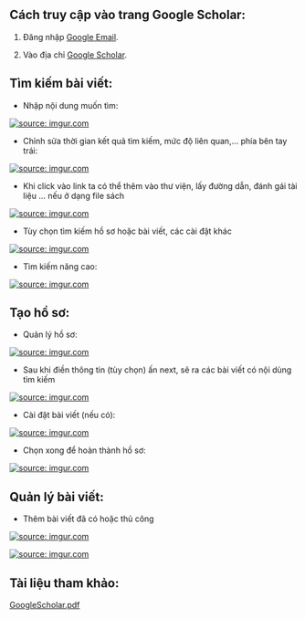 
## Cách truy cập vào trang Google Scholar:

1. Đăng nhập [Google Email](https://mail.google.com/).

2. Vào địa chỉ [Google Scholar](https://scholar.google.com/).

## Tìm kiếm bài viết: 

- Nhập nội dung muốn tìm:

<a href="https://imgur.com/xkXhcKu"><img src="https://i.imgur.com/xkXhcKu.png" title="source: imgur.com" /></a>

- Chỉnh sửa thời gian kết quả tìm kiếm, mức độ liên quan,... phía bên tay trái: 

<a href="https://imgur.com/lCyoyaE"><img src="https://i.imgur.com/lCyoyaE.png" title="source: imgur.com" /></a>

- Khi click vào link ta có thể thêm vào thư viện, lấy đường dẫn, đánh gái tài liệu ... nếu ở dạng file sách

<a href="https://imgur.com/EB1Ty82"><img src="https://i.imgur.com/EB1Ty82.png" title="source: imgur.com" /></a>

- Tùy chọn tìm kiếm hồ sơ hoặc bài viết, các cài đặt khác

<a href="https://imgur.com/pDAITcl"><img src="https://i.imgur.com/pDAITcl.png" title="source: imgur.com" /></a>

- Tìm kiếm năng cao: 

<a href="https://imgur.com/7Xlswrz"><img src="https://i.imgur.com/7Xlswrz.png" title="source: imgur.com" /></a>

## Tạo hồ sơ:

- Quản lý hồ sơ: 

<a href="https://imgur.com/p8WiYlA"><img src="https://i.imgur.com/p8WiYlA.png" title="source: imgur.com" /></a>

- Sau khi điền thông tin (tùy chọn) ấn next, sẽ ra các bài viết có nội dùng tìm kiếm

<a href="https://imgur.com/a825SJL"><img src="https://i.imgur.com/a825SJL.png" title="source: imgur.com" /></a>

- Cài đặt bài viết (nếu có):

<a href="https://imgur.com/GURhxOM"><img src="https://i.imgur.com/GURhxOM.png" title="source: imgur.com" /></a>

- Chọn xong để hoàn thành hồ sơ:

<a href="https://imgur.com/0wsUpwc"><img src="https://i.imgur.com/0wsUpwc.png" title="source: imgur.com" /></a>

## Quản lý bài viết:

- Thêm bài viết đã có hoặc thủ công

<a href="https://imgur.com/4YzTdhK"><img src="https://i.imgur.com/4YzTdhK.png" title="source: imgur.com" /></a>

<a href="https://imgur.com/tDf4Mom"><img src="https://i.imgur.com/tDf4Mom.png" title="source: imgur.com" /></a>


## Tài liệu tham khảo: 
[GoogleScholar.pdf](https://github.com/huuvinhnhv/CS2205.CH1501/files/6157241/GoogleScholar.pdf)

